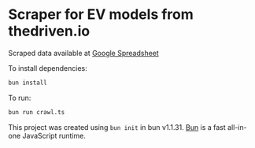 # Scraper for EV models from thedriven.io
Scraped data available at [Google Spreadsheet](https://docs.google.com/spreadsheets/d/1shehMHQu-jvjW-8KD3k2teCWZOwzxObhtOQSGDsxgeg/edit?usp=sharing)

To install dependencies:

```bash
bun install
```

To run:

```bash
bun run crawl.ts
```

This project was created using `bun init` in bun v1.1.31. [Bun](https://bun.sh) is a fast all-in-one JavaScript runtime.
